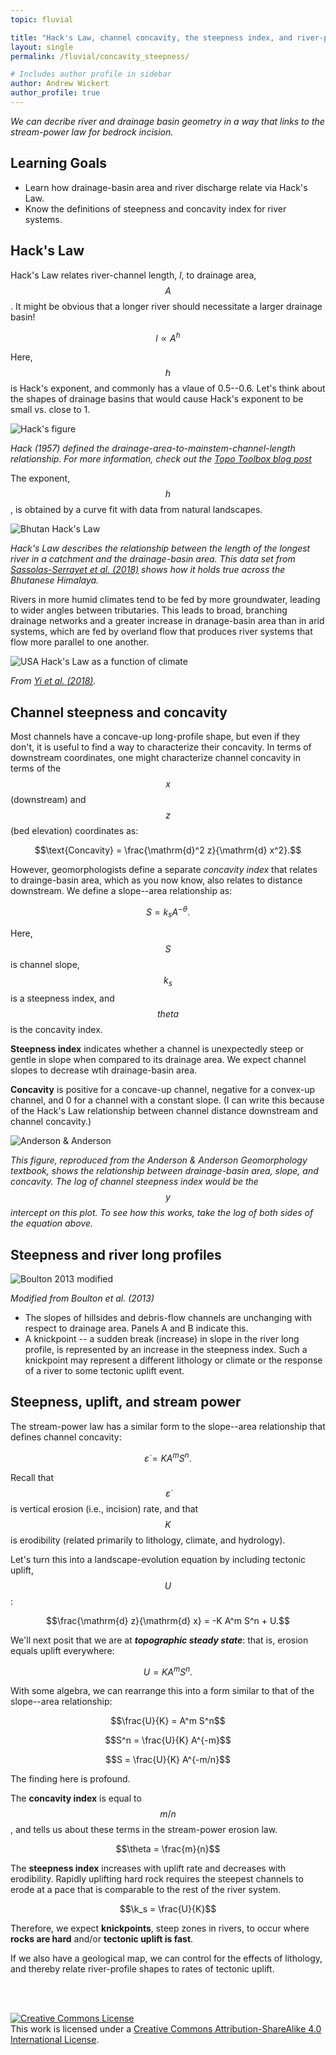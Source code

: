 ```yaml
---
topic: fluvial

title: "Hack's Law, channel concavity, the steepness index, and river-profile analysis"
layout: single
permalink: /fluvial/concavity_steepness/

# Includes author profile in sidebar
author: Andrew Wickert
author_profile: true
---
```


*We can decribe river and drainage basin geometry in a way that links to the stream-power law for bedrock incision.*

## Learning Goals
* Learn how drainage-basin area and river discharge relate via Hack's Law.
* Know the definitions of steepness and concavity index for river systems.

## Hack's Law

Hack's Law relates river-channel length, $l$, to drainage area, $$A$$. It might be obvious that a longer river should necessitate a larger drainage basin!

$$l \propto A^h$$

Here, $$h$$ is Hack's exponent, and commonly has a vlaue of 0.5--0.6. Let's think about the shapes of drainage basins that would cause Hack's exponent to be small vs. close to 1.

![Hack's figure](https://topotoolbox.files.wordpress.com/2020/04/hackslaw.png?w=705)

*Hack (1957) defined the drainage-area-to-mainstem-channel-length relationship. For more information, check out the [Topo Toolbox blog post](https://topotoolbox.wordpress.com/2020/04/12/calculating-hacks-law-using-topotoolbox/)*

The exponent, $$h$$, is obtained by a curve fit with data from natural landscapes.

![Bhutan Hack's Law](https://media.springernature.com/full/springer-static/image/art%3A10.1038%2Fs41467-018-06210-4/MediaObjects/41467_2018_6210_Fig1_HTML.png?as=webp)

*Hack's Law describes the relationship between the length of the longest river in a catchment and the drainage-basin area. This data set from [Sassolas-Serrayet et al. (2018)](https://www.nature.com/articles/s41467-018-06210-4) shows how it holds true across the Bhutanese Himalaya.*

Rivers in more humid climates tend to be fed by more groundwater, leading to wider angles between tributaries. This leads to broad, branching drainage networks and a greater increase in dranage-basin area than in arid systems, which are fed by overland flow that produces river systems that flow more parallel to one another.

![USA Hack's Law as a function of climate](https://royalsocietypublishing.org/cms/asset/2b87c479-f23a-4b1e-b941-a2c8bb019b4c/rspa20180081f01.jpg)

*From [Yi et al. (2018)](https://royalsocietypublishing.org/doi/10.1098/rspa.2018.0081).*


## Channel steepness and concavity

Most channels have a concave-up long-profile shape, but even if they don't, it is useful to find a way to characterize their concavity. In terms of downstream coordinates, one might characterize channel concavity in terms of the $$x$$ (downstream) and $$z$$ (bed elevation) coordinates as:

$$\text{Concavity} = \frac{\mathrm{d}^2 z}{\mathrm{d} x^2}.$$

However, geomorphologists define a separate *concavity index* that relates to drainge-basin area, which as you now know, also relates to distance downstream. We define a slope--area relationship as:

$$S = k_s A^{-\theta}.$$

Here, $$S$$ is channel slope, $$k_s$$ is a steepness index, and $$theta$$ is the concavity index.

**Steepness index** indicates whether a channel is unexpectedly steep or gentle in slope when compared to its drainage area. We expect channel slopes to decrease wtih drainage-basin area.

**Concavity** is positive for a concave-up channel, negative for a convex-up channel, and 0 for a channel with a constant slope. (I can write this because of the Hack's Law relationship between channel distance downstream and channel concavity.)

![Anderson & Anderson](/assets/images/fluvial/13_GR01_slope_area_concavity.jpg)

*This figure, reproduced from the Anderson & Anderson Geomorphology textbook, shows the relationship between drainage-basin area, slope, and concavity. The log of channel steepness index would be the $$y$$ intercept on this plot. To see how this works, take the log of both sides of the equation above.*


## Steepness and river long profiles

![Boulton 2013 modified](/assets/images/fluvial/long_profile_steepness_concavity_boulton.png)

*Modified from Boulton et al. (2013)*

* The slopes of hillsides and debris-flow channels are unchanging with respect to drainage area. Panels A and B indicate this.
* A knickpoint -- a sudden break (increase) in slope in the river long profile, is represented by an increase in the steepness index. Such a knickpoint may represent a different lithology or climate or the response of a river to some tectonic uplift event.


## Steepness, uplift, and stream power

The stream-power law has a similar form to the slope--area relationship that defines channel concavity:

$$\dot{\varepsilon} = K A^m S^n.$$

Recall that $$\dot{\varepsilon}$$ is vertical erosion (i.e., incision) rate, and that $$K$$ is erodibility (related primarily to lithology, climate, and hydrology).

Let's turn this into a landscape-evolution equation by including tectonic uplift, $$U$$:

$$\frac{\mathrm{d} z}{\mathrm{d} x} = -K A^m S^n + U.$$

We'll next posit that we are at ***topographic steady state***: that is, erosion equals uplift everywhere:

$$U = K A^m S^n.$$

With some algebra, we can rearrange this into a form similar to that of the slope--area relationship:

$$\frac{U}{K} = A^m S^n$$

$$S^n = \frac{U}{K} A^{-m}$$

$$S = \frac{U}{K} A^{-m/n}$$

The finding here is profound.

The **concavity index** is equal to $$m/n$$, and tells us about these terms in the stream-power erosion law.

$$\theta = \frac{m}{n}$$

The **steepness index** increases with uplift rate and decreases with erodibility. Rapidly uplifting hard rock requires the steepest channels to erode at a pace that is comparable to the rest of the river system.

$$\k_s = \frac{U}{K}$$

Therefore, we expect **knickpoints**, steep zones in rivers, to occur where **rocks are hard** and/or **tectonic uplift is fast**.

If we also have a geological map, we can control for the effects of lithology, and thereby relate river-profile shapes to rates of tectonic uplift.


<br/>
<br/>

<a rel="license" href="http://creativecommons.org/licenses/by-sa/4.0/"><img alt="Creative Commons License" style="border-width:0" src="https://i.creativecommons.org/l/by-sa/4.0/88x31.png" /></a><br />This work is licensed under a <a rel="license" href="http://creativecommons.org/licenses/by-sa/4.0/">Creative Commons Attribution-ShareAlike 4.0 International License</a>.
